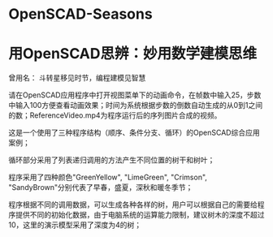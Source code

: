 # OpenSCAD-Seasons
# 用OpenSCAD思辨：妙用数学建模思维

曾用名：
斗转星移见时节，编程建模见智慧

请在OpenSCAD应用程序中打开视图菜单下的动画命令，在帧数中输入25，步数中输入100方便查看动画效果；时间为系统根据步数的倒数自动生成的从0到1之间的数；ReferenceVideo.mp4为程序运行后的序列图片合成的视频。

这是一个使用了三种程序结构（顺序、条件分支、循环）的OpenSCAD综合应用案例；

循环部分采用了列表递归调用的方法产生不同位置的树干和树叶；

程序采用了四种颜色"GreenYellow", "LimeGreen", "Crimson", "SandyBrown"分别代表了早春，盛夏，深秋和暖冬季节；

程序根据不同的调用数据，可以生成各种各样的树，用户可以根据自己的需要给程序提供不同的初始化数据，由于电脑系统的运算能力限制，建议树木的深度不超过10，这里的演示模型采用了深度为4的树；
